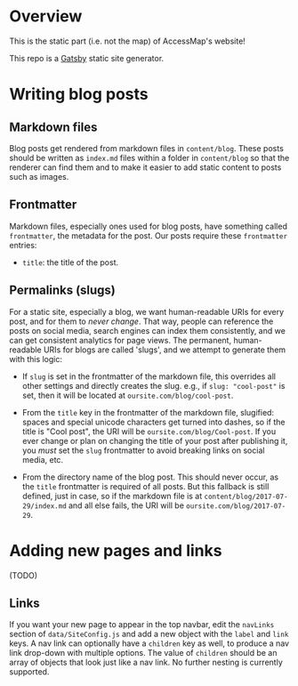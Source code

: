 # Overview

This is the static part (i.e. not the map) of AccessMap's website!

This repo is a [Gatsby](https://gatsbyjs.org) static site generator.

# Writing blog posts

## Markdown files

Blog posts get rendered from markdown files in `content/blog`. These posts
should be written as `index.md` files within a folder in `content/blog` so that
the renderer can find them and to make it easier to add static content to posts
such as images.

## Frontmatter

Markdown files, especially ones used for blog posts, have something called
`frontmatter`, the metadata for the post. Our posts require these `frontmatter`
entries:

- `title`: the title of the post.

## Permalinks (slugs)

For a static site, especially a blog, we want human-readable URIs for every
post, and for them to *never change*. That way, people can reference the posts
on social media, search engines can index them consistently, and we can get
consistent analytics for page views. The permanent, human-readable URIs for
blogs are called 'slugs', and we attempt to generate them with this logic:

- If `slug` is set in the frontmatter of the markdown file, this overrides all
other settings and directly creates the slug. e.g., if `slug: "cool-post"` is
set, then it will be located at `oursite.com/blog/cool-post`.

- From the `title` key in the frontmatter of the markdown file, slugified:
spaces and special unicode characters get turned into dashes, so if the title
is "Cool post", the URI will be `oursite.com/blog/Cool-post`. If you ever
change or plan on changing the title of your post after publishing it, you
*must* set the `slug` frontmatter to avoid breaking links on social media, etc.

- From the directory name of the blog post. This should never occur, as the
`title` frontmatter is required of all posts. But this fallback is still
defined, just in case, so if the markdown file is at
`content/blog/2017-07-29/index.md` and all else fails, the URI will be
`oursite.com/blog/2017-07-29`.

# Adding new pages and links

(TODO)

## Links

If you want your new page to appear in the top navbar, edit the `navLinks`
section of `data/SiteConfig.js` and add a new object with the `label` and
`link` keys. A nav link can optionally have a `children` key as well, to
produce a nav link drop-down with multiple options. The value of `children`
should be an array of objects that look just like a nav link. No further
nesting is currently supported.
